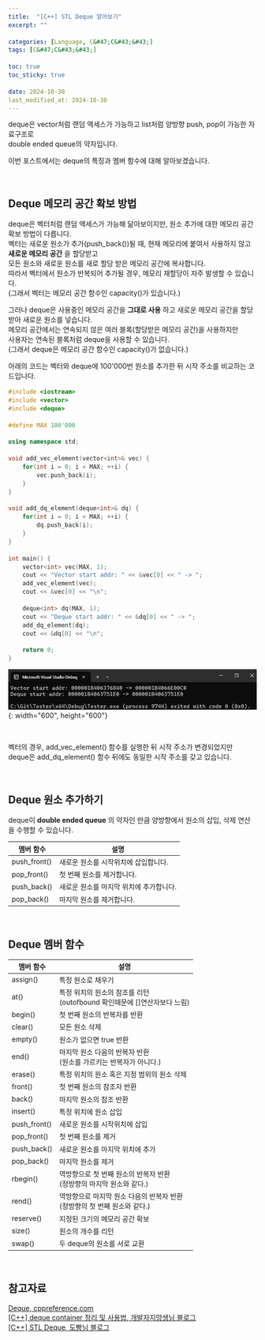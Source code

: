 ```yaml
---
title:  "[C++] STL Deque 알아보기"
excerpt: ""

categories: [Language, C&#47;C&#43;&#43;]
tags: [C&#47;C&#43;&#43;]

toc: true
toc_sticky: true
 
date: 2024-10-30
last_modified_at: 2024-10-30
---
```


deque은 vector처럼 랜덤 액세스가 가능하고 list처럼 양방향 push, pop이 가능한 자료구조로  
double ended queue의 약자입니다.  

이번 포스트에서는 deque의 특징과 멤버 함수에 대해 알아보겠습니다.  

<br/>

## Deque 메모리 공간 확보 방법

deque은 벡터처럼 랜덤 액세스가 가능해 닮아보이지만, 원소 추가에 대한 메모리 공간 확보 방법이 다릅니다.  
벡터는 새로운 원소가 추가(push_back())될 때, 현재 메모리에 붙여서 사용하지 않고 **새로운 메모리 공간** 을 할당받고  
모든 원소와 새로운 원소를 새로 할당 받은 메모리 공간에 복사합니다.  
따라서 벡터에서 원소가 반복되어 추가될 경우, 메모리 재할당이 자주 발생할 수 있습니다.  
(그래서 벡터는 메모리 공간 함수인 capacity()가 있습니다.)

그러나 deque은 사용중인 메모리 공간을 **그대로 사용** 하고 새로운 메모리 공간을 할당받아 새로운 원소를 넣습니다.  
메모리 공간에서는 연속되지 않은 여러 블록(할당받은 메모리 공간)을 사용하지만  
사용자는 연속된 블록처럼 deque을 사용할 수 있습니다.  
(그래서 deque은 메모리 공간 함수인 capacity()가 없습니다.)  

아래의 코드는 벡터와 deque에 100'000번 원소를 추가한 뒤 시작 주소를 비교하는 코드입니다.  

```c++
#include <iostream>
#include <vector>
#include <deque>

#define MAX 100'000

using namespace std;

void add_vec_element(vector<int>& vec) {
    for(int i = 0; i < MAX; ++i) {
        vec.push_back(i);
    }
}

void add_dq_element(deque<int>& dq) {
    for(int i = 0; i < MAX; ++i) {
        dq.push_back(i);
    }
}

int main() {
    vector<int> vec(MAX, 1);
    cout << "Vector start addr: " << &vec[0] << " -> ";
    add_vec_element(vec);
    cout << &vec[0] << "\n";
    
    deque<int> dq(MAX, 1);
    cout << "Deque start addr: " << &dq[0] << " -> ";
    add_dq_element(dq);
    cout << &dq[0] << "\n";

    return 0;
}
```

![덱_벡터_비교](/assets/img/Cpp/deque_vector_비교.png){: width="600", height="600"}  

<br/>

벡터의 경우, add_vec_element() 함수를 실행한 뒤 시작 주소가 변경되었지만  
deque은 add_dq_element() 함수 뒤에도 동일한 시작 주소를 갖고 있습니다.  

<br/>

## Deque 원소 추가하기

deque이 **double ended queue** 의 약자인 만큼 양방향에서 원소의 삽입, 삭제 연산을 수행할 수 있습니다.  

|멤버 함수|설명|
|---|---|
|push_front()|새로운 원소를 시작위치에 삽입합니다.|
|pop_front()|첫 번째 원소를 제거합니다.|
|push_back()|새로운 원소를 마지막 위치에 추가합니다.|
|pop_back()|마지막 원소를 제거합니다.|

<br/>

## Deque 멤버 함수

|멤버 함수|설명|
|---|---|
|assign()|특정 원소로 채우기|
|at()|특정 위치의 원소의 참조를 리턴<br/>(outofbound 확인때문에 []연산자보다 느림)|
|begin()|첫 번째 원소의 반복자를 반환|
|clear()|모든 원소 삭제|
|empty()|원소가 없으면 true 반환|
|end()|마지막 원소 다음의 반복자 반환<br/>(원소를 가르키는 반복자가 아니다.)|
|erase()|특정 위치의 원소 혹은 지정 범위의 원소 삭제|
|front()|첫 번째 원소의 참조자 반환|
|back()|마지막 원소의 참조 반환|
|insert()|특정 위치에 원소 삽입|
|push_front()|새로운 원소를 시작위치에 삽입|
|pop_front()|첫 번째 원소를 제거|
|push_back()|새로운 원소를 마지막 위치에 추가|
|pop_back()|마지막 원소를 제거|
|rbegin()|역방향으로 첫 번째 원소의 반복자 반환<br/>(정방향의 마지막 원소와 같다.)|
|rend()|역방향으로 마지막 원소 다음의 반복자 반환<br/>(정방향의 첫 번째 원소와 같다.)|
|reserve()|지정된 크기의 메모리 공간 확보|
|size()|원소의 개수를 리턴|
|swap()|두 deque의 원소를 서로 교환|

<br/>

## 참고자료

[Deque, cppreference.com](https://en.cppreference.com/w/cpp/container/deque)  
[[C++] deque container 정리 및 사용법, 개발자지망생님 블로그](https://blockdmask.tistory.com/73)  
[[C++] STL Deque, 도빵님 블로그](https://blog.naver.com/do9562/221751643994)  